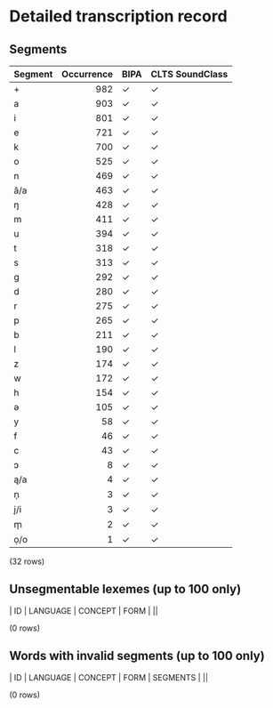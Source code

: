 
# Detailed transcription record

## Segments

| Segment | Occurrence | BIPA | CLTS SoundClass |
|:----------|-------------:|:-------|:------------------|
| + | 982 | ✓ | ✓ |
| a | 903 | ✓ | ✓ |
| i | 801 | ✓ | ✓ |
| e | 721 | ✓ | ✓ |
| k | 700 | ✓ | ✓ |
| o | 525 | ✓ | ✓ |
| n | 469 | ✓ | ✓ |
| â/a | 463 | ✓ | ✓ |
| ŋ | 428 | ✓ | ✓ |
| m | 411 | ✓ | ✓ |
| u | 394 | ✓ | ✓ |
| t | 318 | ✓ | ✓ |
| s | 313 | ✓ | ✓ |
| g | 292 | ✓ | ✓ |
| d | 280 | ✓ | ✓ |
| r | 275 | ✓ | ✓ |
| p | 265 | ✓ | ✓ |
| b | 211 | ✓ | ✓ |
| l | 190 | ✓ | ✓ |
| z | 174 | ✓ | ✓ |
| w | 172 | ✓ | ✓ |
| h | 154 | ✓ | ✓ |
| ə | 105 | ✓ | ✓ |
| y | 58 | ✓ | ✓ |
| f | 46 | ✓ | ✓ |
| c | 43 | ✓ | ✓ |
| ɔ | 8 | ✓ | ✓ |
| ą/a | 4 | ✓ | ✓ |
| n̩ | 3 | ✓ | ✓ |
| į/i | 3 | ✓ | ✓ |
| m̩ | 2 | ✓ | ✓ |
| ọ/o | 1 | ✓ | ✓ |

(32 rows)



## Unsegmentable lexemes (up to 100 only)

| ID | LANGUAGE | CONCEPT | FORM |
||

(0 rows)



## Words with invalid segments (up to 100 only)

| ID | LANGUAGE | CONCEPT | FORM | SEGMENTS |
||

(0 rows)


